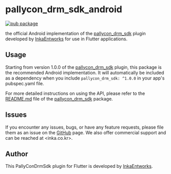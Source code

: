 # pallycon_drm_sdk_android

[![pub package](https://img.shields.io/badge/puv-1.0.0-orange)](https://pub.dartlang.org/packages/pallycondrmsdk)

the official Android implementation of the [pallycon_drm_sdk](https://pub.dev/packages/pallycondrmsdk) plugin developed by [InkaEntworks](https://www.pallycon.com) for use in Flutter applications.

## Usage

Starting from version 1.0.0 of the [pallycon_drm_sdk](https://pub.dev/packages/pallycondrmsdk) plugin, this package is the recommended Android implementation. It will automatically be included as a dependency when you include `pallycon_drm_sdk: ^1.0.0` in your app's pubspec.yaml file.

For more detailed instructions on using the API, please refer to the [README.md](../pallycon_drm_sdk/README.md) file of the [pallycon_drm_sdk](https://pub.dev/packages/pallycondrmsdk) package.

## Issues

If you encounter any issues, bugs, or have any feature requests, please file them as an issue on the [GitHub](https://github.com/inka-pallycon/pallycon-drm-sdk-flutter/issues) page. We also offer commercial support and can be reached at <inka.co.kr>.

## Author

This PallyConDrmSdk plugin for Flutter is developed by [InkaEntworks](https://www.pallycon.com).

